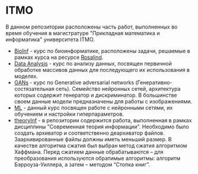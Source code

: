 # ITMO
 
В данном репозитории расположены часть работ, выполненных во время обучения в магистратуре "Прикладная математика и информатика" университета ITMO.

* [BioInf](./BioInf) - курс по биоинформатике, расположены задачи, решаемые в рамках курса на ресурсе [Rosalind](https://rosalind.info/problems/).
* [Data Analysis](./Data%20Analysis) - курс по анализу данных, посвящен первичной обработке массивов данных для последующего их использования в моделях.
* [GANs](./GANs) - курс по Generative adversarial networks (Генеративно-состязательная сеть). Семейство нейронных сетей, архитектура которых содержит генератор и дискриминатор. В большинстве своем данные модели предназначены для работы с изображениями.
* [ML](./ML) - данный курс посвящен работе с нейронными сетями, их обучением и настройки гиперпараметров.
* [theoryInf](./teoryInf) - в репозитории содержится работа, выполненная в рамках дисциплины "Современная теория информации". Необходимо было создать архиватор и соответственно деархиватор файлов. Заархивированные файлы должны иметь меньший размер. В качестве алгоритма сжатия был выбран метод сжатия алгоритмом Хаффмана. Перед сжатием данные обрабатываются – для преобразования используются обратимые алгоритмы: алгоритм Бэрроуза-Уиллера, а затем – методом “Стопка книг”.
